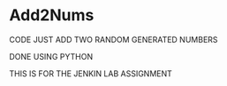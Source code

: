 # Add2Nums


CODE JUST ADD TWO RANDOM GENERATED NUMBERS

DONE USING PYTHON

THIS IS FOR THE JENKIN LAB ASSIGNMENT 
